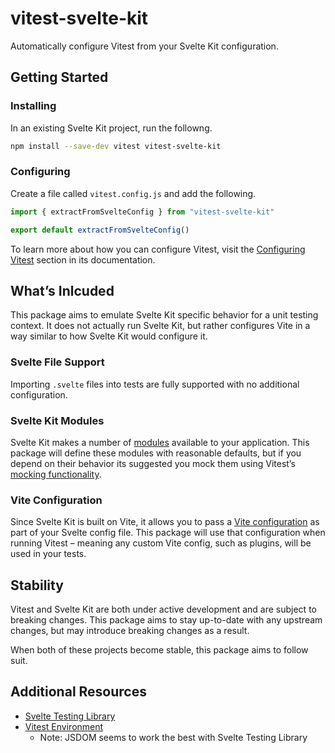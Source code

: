 # vitest-svelte-kit

Automatically configure Vitest from your Svelte Kit configuration.

## Getting Started

### Installing

In an existing Svelte Kit project, run the followng.

```sh
npm install --save-dev vitest vitest-svelte-kit
```

### Configuring

Create a file called `vitest.config.js` and add the following.

```js
import { extractFromSvelteConfig } from "vitest-svelte-kit"

export default extractFromSvelteConfig()
```

To learn more about how you can configure Vitest, visit the [Configuring Vitest](https://vitest.dev/guide/#configuring-vitest) section in its documentation.

## What’s Inlcuded

This package aims to emulate Svelte Kit specific behavior for a unit testing context. It does not actually run Svelte Kit, but rather configures Vite in a way similar to how Svelte Kit would configure it.

### Svelte File Support

Importing `.svelte` files into tests are fully supported with no additional configuration.

### Svelte Kit Modules

Svelte Kit makes a number of [modules](https://kit.svelte.dev/docs#modules) available to your application. This package will define these modules with reasonable defaults, but if you depend on their behavior its suggested you mock them using Vitest’s [mocking functionality](https://vitest.dev/guide/mocking-modules.html).

### Vite Configuration

Since Svelte Kit is built on Vite, it allows you to pass a [Vite configuration](https://kit.svelte.dev/docs#configuration-vite) as part of your Svelte config file. This package will use that configuration when running Vitest – meaning any custom Vite config, such as plugins, will be used in your tests.

## Stability

Vitest and Svelte Kit are both under active development and are subject to breaking changes. This package aims to stay up-to-date with any upstream changes, but may introduce breaking changes as a result.

When both of these projects become stable, this package aims to follow suit.

## Additional Resources

* [Svelte Testing Library](https://testing-library.com/docs/svelte-testing-library/intro/)
* [Vitest Environment](https://vitest.dev/config/#environment)
  * Note: JSDOM seems to work the best with Svelte Testing Library
